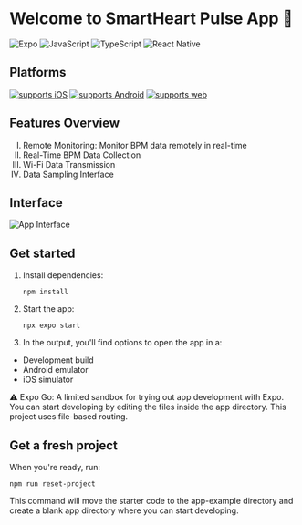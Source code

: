# Welcome to SmartHeart Pulse App 👋

![Expo](https://img.shields.io/badge/Build-000.svg?style=for-the-badge&logo=EXPO&labelColor=000&logoColor=FFF)
![JavaScript](https://img.shields.io/badge/JavaScript-F7DF1E?style=for-the-badge&logo=javascript&logoColor=black)
![TypeScript](https://img.shields.io/badge/TypeScript-007ACC?style=for-the-badge&logo=typescript&logoColor=white)
![React Native](https://img.shields.io/badge/React_Native-20232A?style=for-the-badge&logo=react&logoColor=61DAFB)


## Platforms
[![supports iOS](https://img.shields.io/badge/iOS-999999.svg?style=flat-square&logo=APPLE&labelColor=999999&logoColor=fff)](https://github.com/expo/expo)
[![supports Android](https://img.shields.io/badge/Android-A4C639.svg?style=flat-square&logo=ANDROID&labelColor=A4C639&logoColor=fff)](https://github.com/expo/expo)
[![supports web](https://img.shields.io/badge/Web-4285F4.svg?style=flat-square&logo=GOOGLE-CHROME&labelColor=4285F4&logoColor=fff)](https://github.com/expo/expo)

## Features Overview
<ol type="I">
<li> Remote Monitoring: Monitor BPM data remotely in real-time</li>
<li> Real-Time BPM Data Collection</li>
<li> Wi-Fi Data Transmission</li>
<li> Data Sampling Interface</li>
</ol>

## Interface

![App Interface](./assets/app-interface.png)

## Get started

1. Install dependencies:

   ```
   npm install 
3. Start the app:
   
   ```
   npx expo start
5. In the output, you'll find options to open the app in a:

- Development build
- Android emulator
- iOS simulator

⚠️	Expo Go: A limited sandbox for trying out app development with Expo. You can start developing by editing the files inside the app directory. This project uses file-based routing.

## Get a fresh project

When you're ready, run:

    npm run reset-project

This command will move the starter code to the app-example directory and create a blank app directory where you can start developing.

